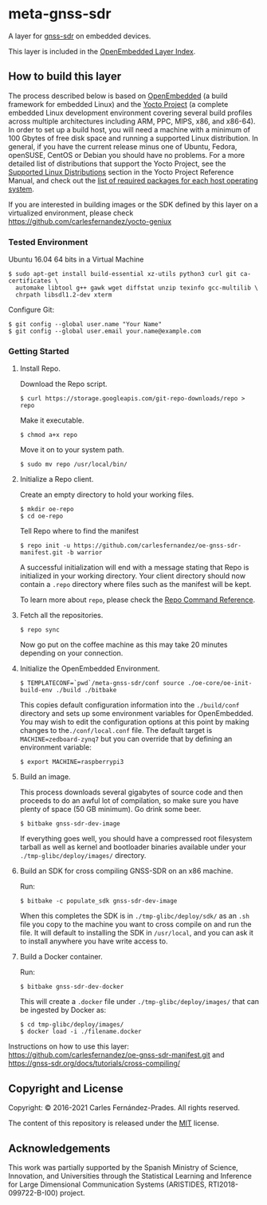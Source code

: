 # meta-gnss-sdr

A layer for [gnss-sdr](https://gnss-sdr.org) on embedded devices.

This layer is included in the
[OpenEmbedded Layer Index](https://layers.openembedded.org/layerindex/branch/warrior/layer/meta-gnss-sdr/).

## How to build this layer

The process described below is based on
[OpenEmbedded](http://www.openembedded.org) (a build framework for embedded
Linux) and the [Yocto Project](https://www.yoctoproject.org/) (a complete
embedded Linux development environment covering several build profiles across
multiple architectures including ARM, PPC, MIPS, x86, and x86-64). In order to
set up a build host, you will need a machine with a minimum of 100 Gbytes of
free disk space and running a supported Linux distribution. In general, if you
have the current release minus one of Ubuntu, Fedora, openSUSE, CentOS or Debian
you should have no problems. For a more detailed list of distributions that
support the Yocto Project, see the
[Supported Linux Distributions](https://www.yoctoproject.org/docs/latest/ref-manual/ref-manual.html#detailed-supported-distros)
section in the Yocto Project Reference Manual, and check out the
[list of required packages for each host operating system](https://www.yoctoproject.org/docs/latest/ref-manual/ref-manual.html#required-packages-for-the-build-host).

If you are interested in building images or the SDK defined by this layer on a
virtualized environment, please check
https://github.com/carlesfernandez/yocto-geniux

### Tested Environment

Ubuntu 16.04 64 bits in a Virtual Machine

```
$ sudo apt-get install build-essential xz-utils python3 curl git ca-certificates \
  automake libtool g++ gawk wget diffstat unzip texinfo gcc-multilib \
  chrpath libsdl1.2-dev xterm
```

Configure Git:

```
$ git config --global user.name "Your Name"
$ git config --global user.email your.name@example.com
```

### Getting Started

1.  Install Repo.

    Download the Repo script.

        $ curl https://storage.googleapis.com/git-repo-downloads/repo > repo

    Make it executable.

        $ chmod a+x repo

    Move it on to your system path.

        $ sudo mv repo /usr/local/bin/

2.  Initialize a Repo client.

    Create an empty directory to hold your working files.

        $ mkdir oe-repo
        $ cd oe-repo

    Tell Repo where to find the manifest

        $ repo init -u https://github.com/carlesfernandez/oe-gnss-sdr-manifest.git -b warrior

    A successful initialization will end with a message stating that Repo is
    initialized in your working directory. Your client directory should now
    contain a `.repo` directory where files such as the manifest will be kept.

    To learn more about `repo`, please check the
    [Repo Command Reference](https://source.android.com/source/using-repo.html).

3.  Fetch all the repositories.

        $ repo sync

    Now go put on the coffee machine as this may take 20 minutes depending on
    your connection.

4.  Initialize the OpenEmbedded Environment.

        $ TEMPLATECONF=`pwd`/meta-gnss-sdr/conf source ./oe-core/oe-init-build-env ./build ./bitbake

    This copies default configuration information into the `./build/conf`
    directory and sets up some environment variables for OpenEmbedded. You may
    wish to edit the configuration options at this point by making changes to
    the`./conf/local.conf` file. The default target is `MACHINE=zedboard-zynq7`
    but you can override that by defining an environment variable:

        $ export MACHINE=raspberrypi3

5.  Build an image.

    This process downloads several gigabytes of source code and then proceeds to
    do an awful lot of compilation, so make sure you have plenty of space (50 GB
    minimum). Go drink some beer.

        $ bitbake gnss-sdr-dev-image

    If everything goes well, you should have a compressed root filesystem
    tarball as well as kernel and bootloader binaries available under your
    `./tmp-glibc/deploy/images/` directory.

6.  Build an SDK for cross compiling GNSS-SDR on an x86 machine.

    Run:

        $ bitbake -c populate_sdk gnss-sdr-dev-image

    When this completes the SDK is in `./tmp-glibc/deploy/sdk/` as an `.sh` file
    you copy to the machine you want to cross compile on and run the file. It
    will default to installing the SDK in `/usr/local`, and you can ask it to
    install anywhere you have write access to.

7.  Build a Docker container.

    Run:

        $ bitbake gnss-sdr-dev-docker

    This will create a `.docker` file under `./tmp-glibc/deploy/images/` that
    can be ingested by Docker as:

        $ cd tmp-glibc/deploy/images/
        $ docker load -i ./filename.docker

Instructions on how to use this layer:
https://github.com/carlesfernandez/oe-gnss-sdr-manifest.git and
https://gnss-sdr.org/docs/tutorials/cross-compiling/

## Copyright and License

Copyright: &copy; 2016-2021 Carles Fern&aacute;ndez-Prades. All rights reserved.

The content of this repository is released under the [MIT](./COPYING.MIT)
license.

## Acknowledgements

This work was partially supported by the Spanish Ministry of Science,
Innovation, and Universities through the Statistical Learning and Inference for
Large Dimensional Communication Systems (ARISTIDES, RTI2018-099722-B-I00)
project.
